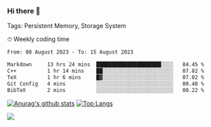 ### Hi there 👋

Tags: Persistent Memory, Storage System

<!--

[![Anurag's github stats](https://github-readme-stats.vercel.app/api?username=wwyf)](https://github.com/anuraghazra/github-readme-stats)

[![Anurag's github stats](https://github-readme-stats.vercel.app/api?username=wwyf&count_private=true)](https://github.com/anuraghazra/github-readme-stats)


[![Top Langs](https://github-readme-stats.vercel.app/api/top-langs/?username=wwyf&count_private=true&&hide=jupyter%20notebook,html)](https://github.com/anuraghazra/github-readme-stats)



-->


⏱ Weekly coding time

<!--START_SECTION:waka-->

```txt
From: 08 August 2023 - To: 15 August 2023

Markdown     13 hrs 24 mins  █████████████████████░░░░   84.45 %
C++          1 hr 14 mins    ██░░░░░░░░░░░░░░░░░░░░░░░   07.82 %
TeX          1 hr 6 mins     █▓░░░░░░░░░░░░░░░░░░░░░░░   07.02 %
Git Config   4 mins          ░░░░░░░░░░░░░░░░░░░░░░░░░   00.48 %
BibTeX       2 mins          ░░░░░░░░░░░░░░░░░░░░░░░░░   00.22 %
```

<!--END_SECTION:waka-->



[![Anurag's github stats](https://github-readme-stats.vercel.app/api?username=wwyf&count_private=true&show_icons=true&hide_border=true)](https://github.com/anuraghazra/github-readme-stats) [![Top Langs](https://github-readme-stats.vercel.app/api/top-langs/?username=wwyf&count_private=true&hide=jupyter%20notebook,html,OpenEdge%20ABL&langs_count=10&layout=compact&hide_border=true)](https://github.com/anuraghazra/github-readme-stats)

<!--

[![willianrod's wakatime stats](https://github-readme-stats.vercel.app/api/wakatime?username=wwyf)](https://github.com/anuraghazra/github-readme-stats)


-->

![](https://hit.yhype.me/github/profile?user_id=23121291)
